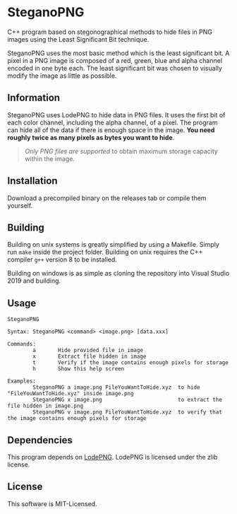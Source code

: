 SteganoPNG
=================

C++ program based on stegonographical methods to hide files in PNG images using the Least Significant Bit technique.

SteganoPNG uses the most basic method which is the least significant bit. A pixel in a PNG image is composed of a red, green, blue and alpha channel encoded in one byte each.
 The least significant bit was chosen to visually modify the image as little as possible.


Information
-----------

SteganoPNG uses LodePNG to hide data in PNG files. It uses the first bit of each color channel, including the alpha channel, of a pixel. 
The program can hide all of the data if there is enough space in the image. **You need roughly twice as many pixels as bytes you want to hide**.

> *Only PNG files are supported* to obtain maximum storage capacity within the image.

Installation
------------

Download a precompiled binary on the releases tab or compile them yourself.

Building
-----

Building on unix systems is greatly simplified by using a Makefile.  Simply run `make` inside the project folder. Building on unix requires the C++ compiler `g++` version 8 to be installed.

Building on windows is as simple as cloning the repository into Visual Studio 2019 and building.


Usage
-----

```
SteganoPNG

Syntax: SteganoPNG <command> <image.png> [data.xxx]

Commands:
        a       Hide provided file in image
        x       Extract file hidden in image
        t       Verify if the image contains enough pixels for storage
        h       Show this help screen

Examples:
        SteganoPNG a image.png FileYouWantToHide.xyz  to hide "FileYouWantToHide.xyz" inside image.png
        SteganoPNG x image.png                        to extract the file hidden in image.png
        SteganoPNG v image.png FileYouWantToHide.xyz  to verify that the image contains enough pixels for storage
```

Dependencies
-------

This program depends on [LodePNG](https://github.com/lvandeve/lodepng).
LodePNG is licensed under the zlib license.

License
-------

This software is MIT-Licensed.
